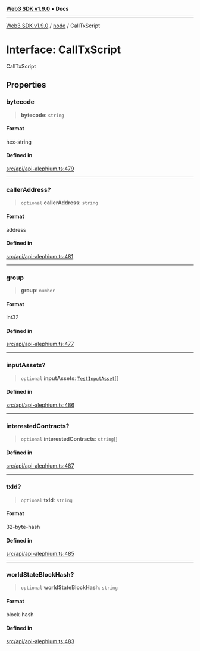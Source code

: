 [**Web3 SDK v1.9.0**](../../../README.md) • **Docs**

***

[Web3 SDK v1.9.0](../../../globals.md) / [node](../README.md) / CallTxScript

# Interface: CallTxScript

CallTxScript

## Properties

### bytecode

> **bytecode**: `string`

#### Format

hex-string

#### Defined in

[src/api/api-alephium.ts:479](https://github.com/Mystic-Nayy/alephium-web3/blob/c1afd789a197ce5fe21f08c2965942090157c33d/packages/web3/src/api/api-alephium.ts#L479)

***

### callerAddress?

> `optional` **callerAddress**: `string`

#### Format

address

#### Defined in

[src/api/api-alephium.ts:481](https://github.com/Mystic-Nayy/alephium-web3/blob/c1afd789a197ce5fe21f08c2965942090157c33d/packages/web3/src/api/api-alephium.ts#L481)

***

### group

> **group**: `number`

#### Format

int32

#### Defined in

[src/api/api-alephium.ts:477](https://github.com/Mystic-Nayy/alephium-web3/blob/c1afd789a197ce5fe21f08c2965942090157c33d/packages/web3/src/api/api-alephium.ts#L477)

***

### inputAssets?

> `optional` **inputAssets**: [`TestInputAsset`](TestInputAsset.md)[]

#### Defined in

[src/api/api-alephium.ts:486](https://github.com/Mystic-Nayy/alephium-web3/blob/c1afd789a197ce5fe21f08c2965942090157c33d/packages/web3/src/api/api-alephium.ts#L486)

***

### interestedContracts?

> `optional` **interestedContracts**: `string`[]

#### Defined in

[src/api/api-alephium.ts:487](https://github.com/Mystic-Nayy/alephium-web3/blob/c1afd789a197ce5fe21f08c2965942090157c33d/packages/web3/src/api/api-alephium.ts#L487)

***

### txId?

> `optional` **txId**: `string`

#### Format

32-byte-hash

#### Defined in

[src/api/api-alephium.ts:485](https://github.com/Mystic-Nayy/alephium-web3/blob/c1afd789a197ce5fe21f08c2965942090157c33d/packages/web3/src/api/api-alephium.ts#L485)

***

### worldStateBlockHash?

> `optional` **worldStateBlockHash**: `string`

#### Format

block-hash

#### Defined in

[src/api/api-alephium.ts:483](https://github.com/Mystic-Nayy/alephium-web3/blob/c1afd789a197ce5fe21f08c2965942090157c33d/packages/web3/src/api/api-alephium.ts#L483)
